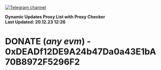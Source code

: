 [![Telegram channel](https://img.shields.io/endpoint?url=https://runkit.io/damiankrawczyk/telegram-badge/branches/master?url=https://t.me/n4z4v0d)](https://t.me/n4z4v0d) 

**Dynamic Updates Proxy List with Proxy Checker**  
**Last Updated: 20.12.23 12:26**

# DONATE (_any evm_) - 0xDEADf12DE9A24b47Da0a43E1bA70B8972F5296F2

